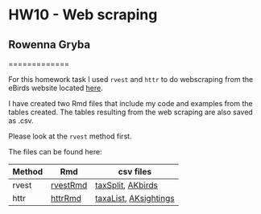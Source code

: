 # HW10 - Web scraping
## Rowenna Gryba

=============

For this homework task I used `rvest` and `httr` to do webscraping from the eBirds website located [here](https://ebird.org/home).

I have created two Rmd files that include my code and examples from the tables created. The tables resulting from the web scraping are also saved as .csv. 

Please look at the `rvest` method first.

The files can be found here:

|Method|Rmd|csv files|
|---|---|---|
|rvest|[rvestRmd](web_scraping_rvest.Rmd)|[taxSplit](splitCombo.csv), [AKbirds](eBirdsAKobsDate)|
|httr|[httrRmd](web_scraping_api.Rmd)|[taxaList](eBirdsTax.csv), [AKsightings](eBirdsAlaskaSpDate.csv)


